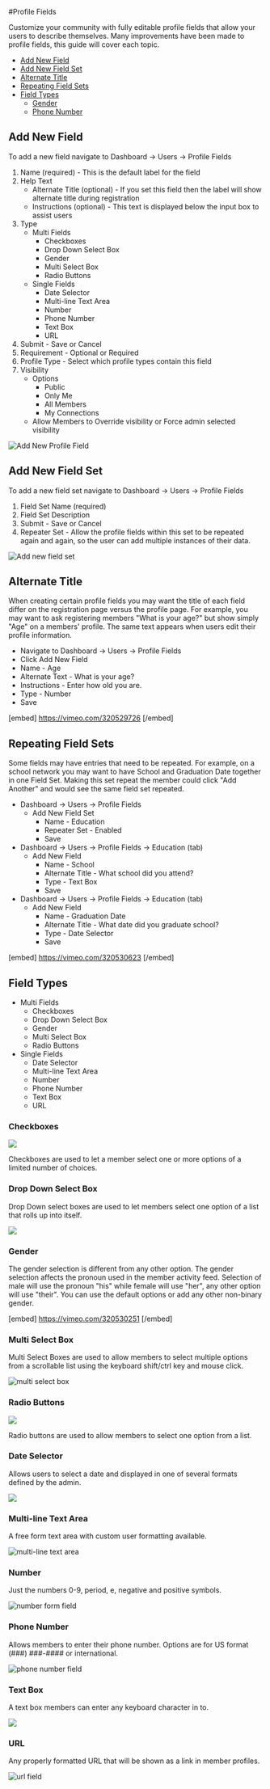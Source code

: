 #Profile Fields

Customize your community with fully editable profile fields that allow your users to describe themselves. Many improvements have been made to profile fields, this guide will cover each topic.

*   [Add New Field](#add-new-field)
*   [Add New Field Set](#add-new-field-set)
*   [Alternate Title](http://alternate-title)
*   [Repeating Field Sets](#repeating-field-sets)
*   [Field Types](#field-types)
    *   [Gender](#gender)
    *   [Phone Number](#phone-number)

Add New Field<a name="add-new-field"></a>
-------------

To add a new field navigate to Dashboard -> Users -> Profile Fields

1.  Name (required) - This is the default label for the field
2.  Help Text
    *   Alternate Title (optional) - If you set this field then the label will show alternate title during registration
    *   Instructions (optional) - This text is displayed below the input box to assist users
3.  Type
    *   Multi Fields
        *   Checkboxes
        *   Drop Down Select Box
        *   Gender
        *   Multi Select Box
        *   Radio Buttons
    *   Single Fields
        *   Date Selector
        *   Multi-line Text Area
        *   Number
        *   Phone Number
        *   Text Box
        *   URL
4.  Submit - Save or Cancel
5.  Requirement - Optional or Required
6.  Profile Type - Select which profile types contain this field
7.  Visibility
    *   Options
        *   Public
        *   Only Me
        *   All Members
        *   My Connections
    *   Allow Members to Override visibility or Force admin selected visibility

![Add New Profile Field](https://www.dropbox.com/s/77g38o64jc3y1dt/profilefieldsaddnew.jpg?raw=1)

Add New Field Set<a name="add-new-field-set"></a>
-----------------

To add a new field set navigate to Dashboard -> Users -> Profile Fields

1.  Field Set Name (required)
2.  Field Set Description
3.  Submit - Save or Cancel
4.  Repeater Set - Allow the profile fields within this set to be repeated again and again, so the user can add multiple instances of their data.

![Add new field set](https://www.dropbox.com/s/vex6ss3jvk3j5oj/addnewfieldset.jpg?raw=1)

Alternate Title<a name="alternate-title"></a>
---------------

When creating certain profile fields you may want the title of each field differ on the registration page versus the profile page. For example, you may want to ask registering members "What is your age?" but show simply "Age" on a members' profile. The same text appears when users edit their profile information.

*   Navigate to Dashboard -> Users -> Profile Fields
*   Click Add New Field
*   Name - Age
*   Alternate Text - What is your age?
*   Instructions - Enter how old you are.
*   Type - Number
*   Save

[embed] https://vimeo.com/320529726 [/embed]

Repeating Field Sets<a name="repeating-field-sets"></a>
--------------------

Some fields may have entries that need to be repeated. For example, on a school network you may want to have School and Graduation Date together in one Field Set. Making this set repeat the member could click "Add Another" and would see the same field set repeated.

*   Dashboard -> Users -> Profile Fields
    *   Add New Field Set
        *   Name - Education
        *   Repeater Set - Enabled
        *   Save
*   Dashboard -> Users -> Profile Fields -> Education (tab)
    *   Add New Field
        *   Name - School
        *   Alternate Title - What school did you attend?
        *   Type - Text Box
        *   Save
*   Dashboard -> Users -> Profile Fields -> Education (tab)
    *   Add New Field
        *   Name - Graduation Date
        *   Alternate Title - What date did you graduate school?
        *   Type - Date Selector
        *   Save

[embed] https://vimeo.com/320530623 [/embed]

Field Types<a name="field-types"></a>
-----------

*   Multi Fields
    *   Checkboxes
    *   Drop Down Select Box
    *   Gender
    *   Multi Select Box
    *   Radio Buttons
*   Single Fields
    *   Date Selector
    *   Multi-line Text Area
    *   Number
    *   Phone Number
    *   Text Box
    *   URL

### Checkboxes<a name="checkboxes"></a>

![](https://www.dropbox.com/s/1opnb2fe0biow8e/checkboxes.gif?raw=1)

Checkboxes are used to let a member select one or more options of a limited number of choices.

### Drop Down Select Box<a name="drop-down-select-box"></a>

Drop Down select boxes are used to let members select one option of a list that rolls up into itself.

![](https://www.dropbox.com/s/d63k6ypvwwpodt3/Untitled-1-1024x240.gif?raw=1)

### Gender<a name="gender"></a>

The gender selection is different from any other option. The gender selection affects the pronoun used in the member activity feed. Selection of male will use the pronoun "his" while female will use "her", any other option will use "their". You can use the default options or add any other non-binary gender.

[embed] https://vimeo.com/320530251 [/embed]

### Multi Select Box<a name="multi-select-box"></a>

Multi Select Boxes are used to allow members to select multiple options  
from a scrollable list using the keyboard shift/ctrl key and mouse click.

![multi select box](https://www.dropbox.com/s/wvjat7ebwsp6xsf/multiselectboxes.jpg?raw=1)

### Radio Buttons<a name="radio-buttons"></a>

![](https://www.dropbox.com/s/ic7uirzjz0ry8p2/radio.gif?raw=1)

Radio buttons are used to allow members to select one option from a list.

### Date Selector<a name="date-selector"></a>

Allows users to select a date and displayed in one of several formats defined by the admin.

![](https://www.dropbox.com/s/ar32q4ad9ecnicv/dateselector.gif?raw=1)

### Multi-line Text Area<a name="multi-line-text-area"></a>

A free form text area with custom user formatting available.

![multi-line text area](https://www.dropbox.com/s/vbev8h1sovacaei/multilinetextarea.jpg?raw=1)

### Number<a name="number"></a>

Just the numbers 0-9, period, e, negative and positive symbols.

![number form field](https://www.dropbox.com/s/vbev8h1sovacaei/multilinetextarea.jpg?raw=1)

### Phone Number<a name="phone-number"></a>

Allows members to enter their phone number. Options are for US format (###) ###-#### or international.

![phone number field](https://www.dropbox.com/s/j8ys4rzoajhpq40/phonenumberfield.jpg?raw=1)

### Text Box<a name="text-box"></a>

A text box members can enter any keyboard character in to.

![](https://www.dropbox.com/s/q7jjg8uu3rgputv/textboxfield.jpg?raw=1)

### URL<a name="url"></a>

Any properly formatted URL that will be shown as a link in member profiles.

![url field](https://www.dropbox.com/s/anrnat4peyf9bm3/urlfield.jpg?raw=1)